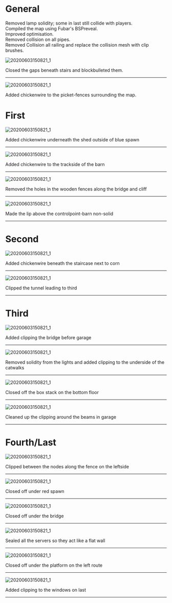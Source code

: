 # General
Removed lamp solidity; some in last still collide with players.\
Compiled the map using Fubar's BSPreveal.\
Improved optimisation.\
Removed collision on all pipes.\
Removed Collision all railing and replace the collision mesh with clip brushes.

![20200603150821_1](https://i.imgur.com/0Iw2Sdh.png)

Closed the gaps beneath stairs and blockbulleted them.
***

![20200603150821_1](https://i.imgur.com/alPnhex.png)

Added chickenwire to the picket-fences surrounding the map.

# First

![20200603150821_1](https://i.imgur.com/FAUZMtM.png)

Added chickenwire underneath the shed outside of blue spawn
***

![20200603150821_1](https://i.imgur.com/Xz6Mzby.png)

Added chickenwire to the trackside of the barn
***

![20200603150821_1](https://i.imgur.com/C5Kkhdo.png)

Removed the holes in the wooden fences along the bridge and cliff
***

![20200603150821_1](https://i.imgur.com/YSFm3Ow.png)

Made the lip above the controlpoint-barn non-solid
***

# Second

![20200603150821_1](https://i.imgur.com/g7dTckO.png)

Added chickenwire beneath the staircase next to corn
***

![20200603150821_1](https://i.imgur.com/sjPM6eI.png)

Clipped the tunnel leading to third
***

# Third

![20200603150821_1](https://i.imgur.com/bjPMRYR.png)

Added clipping the bridge before garage
***

![20200603150821_1](https://i.imgur.com/QxrYvMY.png)

Removed solidity from the lights and added clipping to the underside of the catwalks
***

![20200603150821_1](https://i.imgur.com/XlFUMTa.png)

Closed off the box stack on the bottom floor
***

![20200603150821_1](https://i.imgur.com/qvGGLLG.png)

Cleaned up the clipping around the beams in garage
***

# Fourth/Last

![20200603150821_1](https://i.imgur.com/LzJJz8O.png)

Clipped between the nodes along the fence on the leftside
***

![20200603150821_1](https://i.imgur.com/eFqtyoA.png)

Closed off under red spawn
***

![20200603150821_1](https://i.imgur.com/yWdKUrZ.png)

Closed off under the bridge
***

![20200603150821_1](https://i.imgur.com/LFSid0N.png)

Sealed all the servers so they act like a flat wall
***

![20200603150821_1](https://i.imgur.com/G3fAmGb.png)

Closed off under the platform on the left route
***

![20200603150821_1](https://i.imgur.com/pNgwn9n.png)

Added clipping to the windows on last
***
